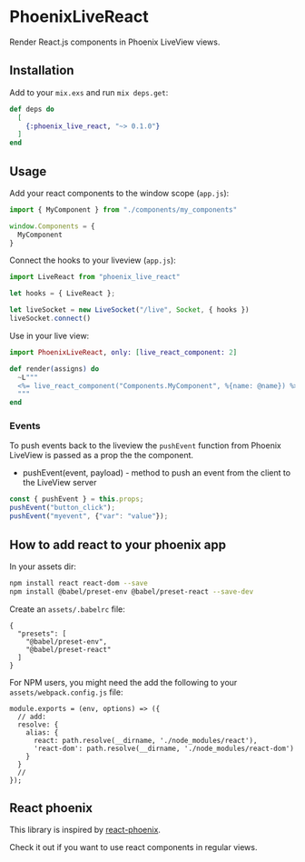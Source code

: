 # PhoenixLiveReact

Render React.js components in Phoenix LiveView views.

## Installation

Add to your `mix.exs` and run `mix deps.get`:

```elixir
def deps do
  [
    {:phoenix_live_react, "~> 0.1.0"}
  ]
end
```

## Usage

Add your react components to the window scope (`app.js`):

```javascript
import { MyComponent } from "./components/my_components"

window.Components = {
  MyComponent
}
```

Connect the hooks to your liveview (`app.js`):

```javascript
import LiveReact from "phoenix_live_react"

let hooks = { LiveReact };

let liveSocket = new LiveSocket("/live", Socket, { hooks })
liveSocket.connect()
```

Use in your live view:

```elixir
import PhoenixLiveReact, only: [live_react_component: 2]

def render(assigns) do
  ~L"""
  <%= live_react_component("Components.MyComponent", %{name: @name}) %>
  """
end
```

### Events

To push events back to the liveview the `pushEvent` function from Phoenix LiveView is passed as a prop
the the component.

* pushEvent(event, payload) - method to push an event from the client to the LiveView server

```javascript
const { pushEvent } = this.props;
pushEvent("button_click");
pushEvent("myevent", {"var": "value"});
```

## How to add react to your phoenix app

In your assets dir:

```bash
npm install react react-dom --save
npm install @babel/preset-env @babel/preset-react --save-dev
```

Create an `assets/.babelrc` file:

```
{
  "presets": [
    "@babel/preset-env",
    "@babel/preset-react"
  ]
}
```

For NPM users, you might need the add the following to your `assets/webpack.config.js` file:
```
module.exports = (env, options) => ({
  // add:
  resolve: {
    alias: {
      react: path.resolve(__dirname, './node_modules/react'),
      'react-dom': path.resolve(__dirname, './node_modules/react-dom')
    }
  }
  //
});
```

## React phoenix

This library is inspired by [react-phoenix](https://github.com/geolessel/react-phoenix).

Check it out if you want to use react components in regular views.
